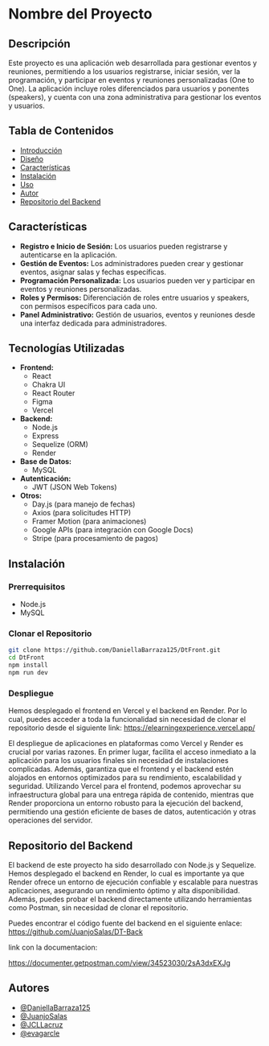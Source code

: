 # Nombre del Proyecto

## Descripción

Este proyecto es una aplicación web desarrollada para gestionar eventos y reuniones, permitiendo a los usuarios registrarse, iniciar sesión, ver la programación, y participar en eventos y reuniones personalizadas (One to One). La aplicación incluye roles diferenciados para usuarios y ponentes (speakers), y cuenta con una zona administrativa para gestionar los eventos y usuarios.

## Tabla de Contenidos

-   [Introducción](#introducción)
-   [Diseño](#diseño)
-   [Características](#características)
-   [Instalación](#instalación)
-   [Uso](#uso)
-   [Autor](#autor)
-   [Repositorio del Backend](#repositorio-del-backend)

## Características

-   **Registro e Inicio de Sesión:** Los usuarios pueden registrarse y autenticarse en la aplicación.
-   **Gestión de Eventos:** Los administradores pueden crear y gestionar eventos, asignar salas y fechas específicas.
-   **Programación Personalizada:** Los usuarios pueden ver y participar en eventos y reuniones personalizadas.
-   **Roles y Permisos:** Diferenciación de roles entre usuarios y speakers, con permisos específicos para cada uno.
-   **Panel Administrativo:** Gestión de usuarios, eventos y reuniones desde una interfaz dedicada para administradores.

## Tecnologías Utilizadas

-   **Frontend:**
    -   React
    -   Chakra UI
    -   React Router
    -   Figma
    -   Vercel
-   **Backend:**
    -   Node.js
    -   Express
    -   Sequelize (ORM)
    -   Render
-   **Base de Datos:**
    -   MySQL
-   **Autenticación:**
    -   JWT (JSON Web Tokens)
-   **Otros:**
    -   Day.js (para manejo de fechas)
    -   Axios (para solicitudes HTTP)
    -   Framer Motion (para animaciones)
    -   Google APIs (para integración con Google Docs)
    -   Stripe (para procesamiento de pagos)

## Instalación

### Prerrequisitos

-   Node.js
-   MySQL

### Clonar el Repositorio

```bash
git clone https://github.com/DaniellaBarraza125/DtFront.git
cd DtFront
npm install
npm run dev
```

### Despliegue

Hemos desplegado el frontend en Vercel y el backend en Render. Por lo cual, puedes acceder a toda la funcionalidad sin necesidad de clonar el repositorio desde el siguiente link: https://elearningexperience.vercel.app/

El despliegue de aplicaciones en plataformas como Vercel y Render es crucial por varias razones. En primer lugar, facilita el acceso inmediato a la aplicación para los usuarios finales sin necesidad de instalaciones complicadas. Además, garantiza que el frontend y el backend estén alojados en entornos optimizados para su rendimiento, escalabilidad y seguridad. Utilizando Vercel para el frontend, podemos aprovechar su infraestructura global para una entrega rápida de contenido, mientras que Render proporciona un entorno robusto para la ejecución del backend, permitiendo una gestión eficiente de bases de datos, autenticación y otras operaciones del servidor.

## Repositorio del Backend

El backend de este proyecto ha sido desarrollado con Node.js y Sequelize. Hemos desplegado el backend en Render, lo cual es importante ya que Render ofrece un entorno de ejecución confiable y escalable para nuestras aplicaciones, asegurando un rendimiento óptimo y alta disponibilidad. Además, puedes probar el backend directamente utilizando herramientas como Postman, sin necesidad de clonar el repositorio.

Puedes encontrar el código fuente del backend en el siguiente enlace:
https://github.com/JuanjoSalas/DT-Back

link con la documentacion:

https://documenter.getpostman.com/view/34523030/2sA3dxEXJg

## Autores

-   [@DaniellaBarraza125](https://github.com/DaniellaBarraza125)
-   [@JuanjoSalas](https://github.com/JuanjoSalas)
-   [@JCLLacruz](https://github.com/JCLLacruz)
-   [@evagarcle](https://github.com/evagarcle)
